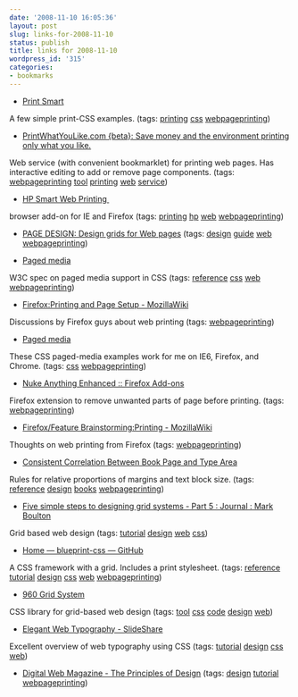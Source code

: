 ```yaml
---
date: '2008-11-10 16:05:36'
layout: post
slug: links-for-2008-11-10
status: publish
title: links for 2008-11-10
wordpress_id: '315'
categories:
- bookmarks
---
```


  * [Print Smart](http://www.hunlock.com/blogs/Print_Smart)


A few simple print-CSS examples. (tags: [printing](http://delicious.com/eob/printing) [css](http://delicious.com/eob/css) [webpageprinting](http://delicious.com/eob/webpageprinting))


  * [PrintWhatYouLike.com {beta}: Save money and the environment printing only what you like.](http://www.printwhatyoulike.com/)


Web service (with convenient  bookmarklet) for printing web pages.  Has interactive editing to add or remove page components. (tags: [webpageprinting](http://delicious.com/eob/webpageprinting) [tool](http://delicious.com/eob/tool) [printing](http://delicious.com/eob/printing) [web](http://delicious.com/eob/web) [service](http://delicious.com/eob/service))


  * [HP Smart Web Printing ](http://h10025.www1.hp.com/ewfrf/wc/softwareDownloadIndex?os=228&softwareitem=dj-56929-4&lc=en&dlc=en&cc=us&product=3551212)


browser add-on for IE and Firefox (tags: [printing](http://delicious.com/eob/printing) [hp](http://delicious.com/eob/hp) [web](http://delicious.com/eob/web) [webpageprinting](http://delicious.com/eob/webpageprinting))


  * [PAGE DESIGN: Design grids for Web pages](http://www.webstyleguide.com/page/grids.html) (tags: [design](http://delicious.com/eob/design) [guide](http://delicious.com/eob/guide) [web](http://delicious.com/eob/web) [webpageprinting](http://delicious.com/eob/webpageprinting))


  * [Paged media](http://www.w3.org/TR/CSS2/page.html)


W3C spec on paged media support in CSS (tags: [reference](http://delicious.com/eob/reference) [css](http://delicious.com/eob/css) [web](http://delicious.com/eob/web) [webpageprinting](http://delicious.com/eob/webpageprinting))


  * [Firefox:Printing and Page Setup - MozillaWiki](https://wiki.mozilla.org/Firefox:Printing_and_Page_Setup)


Discussions by Firefox guys about web printing (tags: [webpageprinting](http://delicious.com/eob/webpageprinting))


  * [Paged media](http://www.webmasterworld.com/forum83/556.htm)


These CSS paged-media examples work for me on IE6, Firefox, and Chrome. (tags: [css](http://delicious.com/eob/css) [webpageprinting](http://delicious.com/eob/webpageprinting))


  * [Nuke Anything Enhanced :: Firefox Add-ons](https://addons.mozilla.org/en-US/firefox/addon/951)


Firefox extension to remove unwanted parts of page before printing. (tags: [webpageprinting](http://delicious.com/eob/webpageprinting))


  * [Firefox/Feature Brainstorming:Printing - MozillaWiki](https://wiki.mozilla.org/Firefox/Feature_Brainstorming:Printing)


Thoughts on web printing from Firefox (tags: [webpageprinting](http://delicious.com/eob/webpageprinting))


  * [Consistent Correlation Between Book Page and Type Area](http://learning.north.londonmet.ac.uk/epoc/tschichd.htm)


Rules for relative proportions of margins and text block size. (tags: [reference](http://delicious.com/eob/reference) [design](http://delicious.com/eob/design) [books](http://delicious.com/eob/books) [webpageprinting](http://delicious.com/eob/webpageprinting))


  * [Five simple steps to designing grid systems - Part 5 : Journal : Mark Boulton](http://www.markboulton.co.uk/journal/comments/five_simple_steps_to_designing_grid_systems_part_5/)


Grid based web design (tags: [tutorial](http://delicious.com/eob/tutorial) [design](http://delicious.com/eob/design) [web](http://delicious.com/eob/web) [css](http://delicious.com/eob/css))


  * [Home — blueprint-css — GitHub](http://github.com/joshuaclayton/blueprint-css/wikis/home)


A CSS framework with a grid.  Includes a print stylesheet. (tags: [reference](http://delicious.com/eob/reference) [tutorial](http://delicious.com/eob/tutorial) [design](http://delicious.com/eob/design) [css](http://delicious.com/eob/css) [web](http://delicious.com/eob/web) [webpageprinting](http://delicious.com/eob/webpageprinting))


  * [960 Grid System](http://960.gs/)


CSS library for grid-based web design (tags: [tool](http://delicious.com/eob/tool) [css](http://delicious.com/eob/css) [code](http://delicious.com/eob/code) [design](http://delicious.com/eob/design) [web](http://delicious.com/eob/web))


  * [Elegant Web Typography - SlideShare](http://www.slideshare.net/jeff_croft/elegant-web-typography-presentation)


Excellent overview of web typography using CSS (tags: [tutorial](http://delicious.com/eob/tutorial) [design](http://delicious.com/eob/design) [css](http://delicious.com/eob/css) [web](http://delicious.com/eob/web))


  * [Digital Web Magazine	 - The Principles of Design](http://www.digital-web.com/articles/principles_of_design/) (tags: [design](http://delicious.com/eob/design) [tutorial](http://delicious.com/eob/tutorial) [webpageprinting](http://delicious.com/eob/webpageprinting))



